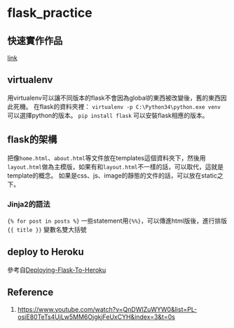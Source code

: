 # flask_practice

## 快速實作作品
[link](https://dashboard.heroku.com/apps/powerful-coast-62530)

## virtualenv
用virtualenv可以讓不同版本的flask不會因為global的東西被改變後，舊的東西因此死機。
在flask的資料夾裡：
`virtualenv -p C:\Python34\python.exe venv` 可以選擇python的版本。
`pip install flask` 可以安裝flask相應的版本。

## flask的架構
把像`home.html`、`about.html`等文件放在templates這個資料夾下，然後用`layout.html`做為主模版，如果有和`layout.html`不一樣的話，可以取代，這就是template的概念。
如果是css、js、image的靜態的文件的話，可以放在static之下。

### Jinja2的語法
`{% for post in posts %}` 一些statement用`{%%}`，可以傳進html版後，進行排版
`{{ title }}` 變數名雙大括號

## deploy to Heroku
參考自[Deploying-Flask-To-Heroku](https://github.com/twtrubiks/Deploying-Flask-To-Heroku)

## Reference
1. https://www.youtube.com/watch?v=QnDWIZuWYW0&list=PL-osiE80TeTs4UjLw5MM6OjgkjFeUxCYH&index=3&t=0s